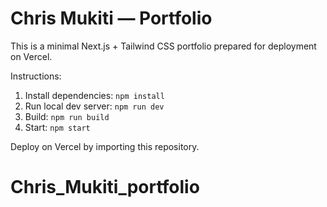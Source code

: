 # Chris Mukiti — Portfolio

This is a minimal Next.js + Tailwind CSS portfolio prepared for deployment on Vercel.

Instructions:

1. Install dependencies: `npm install`
2. Run local dev server: `npm run dev`
3. Build: `npm run build`
4. Start: `npm start`

Deploy on Vercel by importing this repository.
# Chris_Mukiti_portfolio
